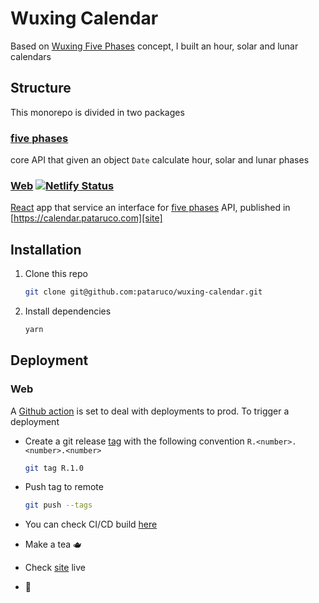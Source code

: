 # Wuxing Calendar

Based on [Wuxing Five Phases](<https://en.wikipedia.org/wiki/Wuxing_(Chinese_philosophy)>) concept, I built an hour, solar and lunar calendars

## Structure

This monorepo is divided in two packages

### [five phases](./five-phases/readme.md)

core API that given an object `Date` calculate hour, solar and lunar phases

### [Web](./web/readme.md) [![Netlify Status](https://api.netlify.com/api/v1/badges/1dec2e62-3301-428e-8b9a-0cfbc6d02f0e/deploy-status)](https://app.netlify.com/sites/upbeat-jennings-4cf80f/deploys)

[React][react] app that service an interface for [five phases](./five-phases/readme.md) API, published in [https://calendar.pataruco.com][site]

## Installation

1. Clone this repo

   ```sh
   git clone git@github.com:pataruco/wuxing-calendar.git
   ```

2. Install dependencies

   ```sh
   yarn
   ```

## Deployment

### Web

A [Github action][gh-actions] is set to deal with deployments to prod. To trigger a deployment

- Create a git release [tag][git-tag] with the following convention `R.<number>.<number>.<number>`

  ```sh
  git tag R.1.0
  ```

- Push tag to remote

  ```sh
  git push --tags
  ```

- You can check CI/CD build [here](https://github.com/pataruco/wuxing-calendar/actions/workflows/ci.yml)

- Make a tea 🫖

- Check [site][site] live

- 🚀

[site]: https://calendar.pataruco.com
[react]: https://reactjs.org/
[git-tag]: https://git-scm.com/book/en/v2/Git-Basics-Tagging
[gh-actions]: https://github.com/features/actions
